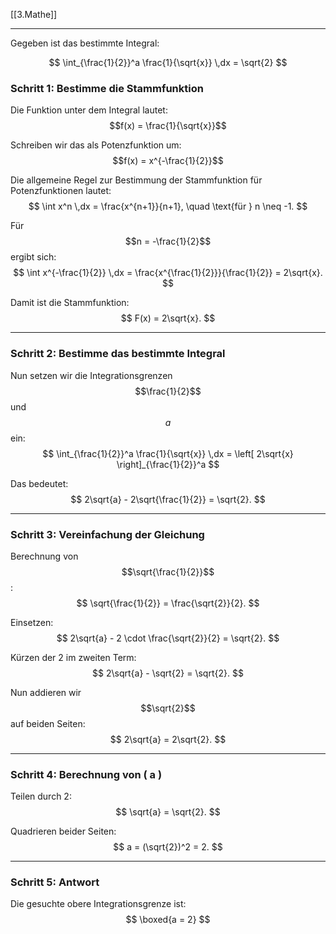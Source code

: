 [[3.Mathe]]
___
Gegeben ist das bestimmte Integral:

$$
\int_{\frac{1}{2}}^a \frac{1}{\sqrt{x}} \,dx = \sqrt{2}
$$

### **Schritt 1: Bestimme die Stammfunktion**  
Die Funktion unter dem Integral lautet:  
$$f(x) = \frac{1}{\sqrt{x}}$$ 

Schreiben wir das als Potenzfunktion um:  
$$f(x) = x^{-\frac{1}{2}}$$

Die allgemeine Regel zur Bestimmung der Stammfunktion für Potenzfunktionen lautet:  
$$
\int x^n \,dx = \frac{x^{n+1}}{n+1}, \quad \text{für } n \neq -1.
$$

Für  $$n = -\frac{1}{2}$$ ergibt sich:  
$$
\int x^{-\frac{1}{2}} \,dx = \frac{x^{\frac{1}{2}}}{\frac{1}{2}} = 2\sqrt{x}.
$$

Damit ist die Stammfunktion:  
$$
F(x) = 2\sqrt{x}.
$$

---

### **Schritt 2: Bestimme das bestimmte Integral**  
Nun setzen wir die Integrationsgrenzen $$\frac{1}{2}$$ und  $$a$$ ein:  
$$
\int_{\frac{1}{2}}^a \frac{1}{\sqrt{x}} \,dx = \left[ 2\sqrt{x} \right]_{\frac{1}{2}}^a
$$

Das bedeutet:  
$$
2\sqrt{a} - 2\sqrt{\frac{1}{2}} = \sqrt{2}.
$$

---

### **Schritt 3: Vereinfachung der Gleichung**  
Berechnung von $$\sqrt{\frac{1}{2}}$$:  
$$
\sqrt{\frac{1}{2}} = \frac{\sqrt{2}}{2}.
$$

Einsetzen:  
$$
2\sqrt{a} - 2 \cdot \frac{\sqrt{2}}{2} = \sqrt{2}.
$$

Kürzen der 2 im zweiten Term:  
$$
2\sqrt{a} - \sqrt{2} = \sqrt{2}.
$$

Nun addieren wir $$\sqrt{2}$$ auf beiden Seiten:  
$$
2\sqrt{a} = 2\sqrt{2}.
$$

---

### **Schritt 4: Berechnung von \( a \)**  
Teilen durch 2:  
$$
\sqrt{a} = \sqrt{2}.
$$

Quadrieren beider Seiten:  
$$
a = (\sqrt{2})^2 = 2.
$$

---

### **Schritt 5: Antwort**  
Die gesuchte obere Integrationsgrenze ist:  
$$
\boxed{a = 2}
$$
